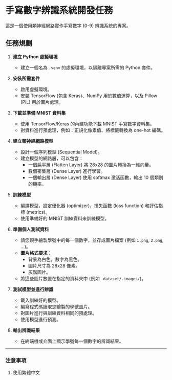 # 手寫數字辨識系統開發任務

這是一個使用類神經網路實作手寫數字 (0-9) 辨識系統的專案。

## 任務規劃

1.  **建立 Python 虛擬環境**
    *   建立一個名為 `.venv` 的虛擬環境，以隔離專案所需的 Python 套件。

2.  **安裝所需套件**
    *   啟用虛擬環境。
    *   安裝 TensorFlow (包含 Keras)、NumPy 用於數值運算，以及 Pillow (PIL) 用於圖片處理。

3.  **下載並準備 MNIST 資料集**
    *   使用 TensorFlow/Keras 的內建功能下載 MNIST 手寫數字資料集。
    *   對資料進行預處理，例如：正規化像素值、將標籤轉換為 one-hot 編碼。

4.  **建立類神經網路模型**
    *   設計一個序列模型 (Sequential Model)。
    *   建立模型的網路層，可以包含：
        *   一個扁平層 (Flatten Layer) 將 28x28 的圖片轉換為一維向量。
        *   數個密集層 (Dense Layer) 進行學習。
        *   一個輸出層 (Dense Layer) 使用 softmax 激活函數，輸出 10 個類別的機率。

5.  **訓練模型**
    *   編譯模型，設定優化器 (optimizer)、損失函數 (loss function) 和評估指標 (metrics)。
    *   使用準備好的 MNIST 訓練資料來訓練模型。

6.  **準備個人測試資料**
    *   請您親手繪製學號中的每一個數字，並存成圖片檔案 (例如 `1.png`, `2.png`, ...)。
    *   **圖片格式要求：**
        *   背景為白色，數字為黑色。
        *   圖片尺寸為 28x28 像素。
        *   灰階圖片。
    *   將這些圖片放置在指定的資料夾中 (例如 `.dataset/.images/`)。

7.  **測試模型並進行辨識**
    *   載入訓練好的模型。
    *   編寫程式碼讀取您繪製的學號圖片。
    *   對圖片進行與訓練資料相同的預處理。
    *   使用模型進行預測。

8.  **輸出辨識結果**
    *   在終端機或介面上顯示學號每一個數字的辨識結果。

---
### 注意事項
1. 使用繁體中文